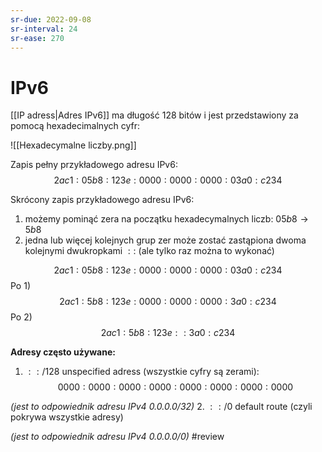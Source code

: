 ```yaml
---
sr-due: 2022-09-08
sr-interval: 24
sr-ease: 270
---
```


# IPv6
[[IP adress|Adres IPv6]] ma długość 128 bitów i jest przedstawiony za pomocą hexadecimalnych cyfr:

![[Hexadecymalne liczby.png]]

Zapis pełny przykładowego adresu IPv6:
$$ 2ac1:05b8:123e:0000:0000:0000:03a0:c234$$

Skrócony zapis przykładowego adresu IPv6:
1. możemy pominąć zera na początku hexadecymalnych liczb: $05b8 \rightarrow 5b8$
2. jedna lub więcej kolejnych grup zer może zostać zastąpiona dwoma kolejnymi dwukropkami $::$ (ale tylko raz można to wykonać)

$$ 2ac1:05b8:123e:0000:0000:0000:03a0:c234$$
Po 1)
$$ 2ac1: 5b8:123e:0000:0000:0000: 3a0:c234$$
Po 2)
$$ 2ac1:5b8:123e:: 3a0:c234$$

**Adresy często używane:**
1. $::/128$ unspecified adress (wszystkie cyfry są zerami):
$$0000:0000:0000:0000:0000:0000:0000:0000$$

*(jest to odpowiednik adresu IPv4 $0.0.0.0/32$)*
2. $::/0$ default route (czyli pokrywa wszystkie adresy)

*(jest to odpowiednik adresu IPv4 $0.0.0.0/0$)*
#review